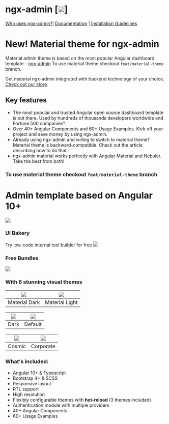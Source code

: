 # ngx-admin [<img src="https://i.imgur.com/oMcxwZ0.png" alt="Eva Design System" height="20px" />]

[Who uses ngx-admin?](https://github.com/senior-developer1019/admin-dashboard/issues/1645)| [Documentation](https://github.com/senior-developer1019/admin-dashboard?utm_campaign=ngx_admin%20-%20home%20-%20ngx_admin%20github%20readme&utm_source=ngx_admin&utm_medium=referral&utm_content=github_readme_documentation_link) | [Installation Guidelines](https://github.com/senior-developer1019/admin-dashboard/docs/getting-started/what-is-ngxadmin?utm_campaign=ngx_admin%20-%20home%20-%20ngx_admin%20github%20readme&utm_source=ngx_admin&utm_medium=referral&utm_content=github_readme_installation_guidelines)

# New! Material theme for ngx-admin

Material admin theme is based on the most popular Angular dashboard template - [ngx-admin](e)
To use material theme checkout `feat/material-theme` branch.

Get material ngx-admin integrated with backend technology of your choice. [Check out our store]().

## Key features

- The most popular and trusted Angular open source dashboard template is out there. Used by hundreds of thousands developers worldwide and Fortune 500 companies*.
- Over 40+ Angular Components and 60+ Usage Examples. Kick off your project and save money by using ngx-admin.
- Already using ngx-admin and willing to switch to material theme? Material theme is backward-compatible. Check out the article describing how to do that.
- ngx-admin material works perfectly with Angular Material and Nebular. Take the best from both!

### To use material theme checkout `feat/material-theme` branch

# Admin template based on Angular 10+
<img src="https://i.imgur.com/mFdqvgG.png"/>

### UI Bakery
Try low-code internal tool builder for free
<a href="https://uibakery.io/?utm_source=github&utm_medium=clicks&utm_campaign=banner"><img src="https://user-images.githubusercontent.com/6151971/125071660-41f84900-e0c2-11eb-882a-0c675eb1e5e3.png"></a>

### Free Bundles
<img src="https://i.imgur.com/TPLX3Xx.png">

### With 6 stunning visual themes

<img src="https://i.imgur.com/67YAlhf.png"/> | <img src="https://i.imgur.com/aQzw0hD.png"/> |
| --- | --- |
|  Material Dark | Material Light |

| <img src="https://i.imgur.com/9UkTGgr.png"/> | <img src="https://i.imgur.com/Kn3xDKQ.png"/> |
| --- | --- |
|  Dark| Default |

| <img src="https://i.imgur.com/iJu2YDF.png"/> | <img src="https://i.imgur.com/GpUt6NW.png"/> |
| --- | --- |
| Cosmic  | Corporate |

### What's included:

- Angular 10+ & Typescript
- Bootstrap 4+ & SCSS
- Responsive layout
- RTL support
- High resolution
- Flexibly configurable themes with **hot-reload** (3 themes included)
- Authentication module with multiple providers
- 40+ Angular Components
- 60+ Usage Examples

